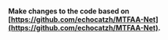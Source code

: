 #### Make changes to the code based on [https://github.com/echocatzh/MTFAA-Net](https://github.com/echocatzh/MTFAA-Net).
